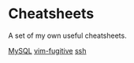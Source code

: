 # Cheatsheets


A set of my own useful cheatsheets.



[MySQL](mysql.md)
[vim-fugitive](vim-fugitive.md)
[ssh](ssh/README.md)
